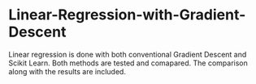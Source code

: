 # Linear-Regression-with-Gradient-Descent
Linear regression is done with both conventional Gradient Descent and Scikit Learn.
Both methods are tested and comapared.
The comparison along with the results are included.
